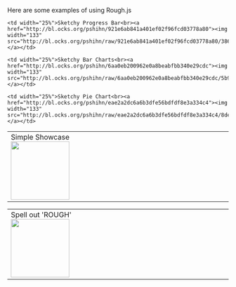 Here are some examples of using Rough.js

<table>
  <tr valign="top">
    <td width="25%">Simple Showcase<br><a href="http://bl.ocks.org/pshihn/96d0a885e77b065150f14cd5604427c9"><img width="133" src="http://bl.ocks.org/pshihn/raw/96d0a885e77b065150f14cd5604427c9/thumbnail.png"></a></td>

    <td width="25%">Sketchy Progress Bar<br><a href="http://bl.ocks.org/pshihn/921e6ab841a401ef02f96fcd03778a80"><img width="133" src="http://bl.ocks.org/pshihn/raw/921e6ab841a401ef02f96fcd03778a80/386951f4e25ec4c98a24a240458ea81a7e9143c1/thumbnail.png"></a></td>

    <td width="25%">Sketchy Bar Charts<br><a href="http://bl.ocks.org/pshihn/6aa0eb200962e0a8beabfbb340e29cdc"><img width="133" src="http://bl.ocks.org/pshihn/raw/6aa0eb200962e0a8beabfbb340e29cdc/5b9ee73de3d20161527b85ccac17760fc88fb9ae/thumbnail.png"></a></td>

    <td width="25%">Sketchy Pie Chart<br><a href="http://bl.ocks.org/pshihn/eae2a2dc6a6b3dfe56bdfdf8e3a334c4"><img width="133" src="http://bl.ocks.org/pshihn/raw/eae2a2dc6a6b3dfe56bdfdf8e3a334c4/8de4d756b297869773771ff3696839c977e5bde7/thumbnail.png"></a></td>

  </tr>
</table>
<table>
<tr valign="top">
    <td width="25%">Spell out 'ROUGH'<br><a href="https://bl.ocks.org/pshihn/572bfc7f006edef4ca3b657a62b33bc0">
      <img width="133" src="http://bl.ocks.org/pshihn/raw/572bfc7f006edef4ca3b657a62b33bc0/thumbnail.png"></a>
    </td>
  </tr>
</table>
